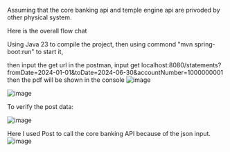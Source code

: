 Assuming that the core banking api and temple engine api are privoded by other physical system.

Here is the overall flow chat



Using Java 23 to compile the project, then using commond "mvn spring-boot:run" to start it, 



then input the get url in the postman,  input get localhost:8080/statements?fromDate=2024-01-01&toDate=2024-06-30&accountNumber=1000000001 then the pdf will be shown in the console
![image](https://github.com/user-attachments/assets/773f0094-6885-4db7-aa49-18bc5be0f733)

![image](https://github.com/user-attachments/assets/cb31fd69-1c4d-49d9-a377-edf43044b7b0)

To verify the post data:

![image](https://github.com/user-attachments/assets/12d8a3c3-6b82-44b3-94ed-e27a72ebd506)


Here I used Post to call the core banking API because of the json input.
![image](https://github.com/user-attachments/assets/40e59665-d8d6-40fc-9691-1113bd4960a6)











